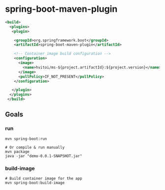 # spring-boot-maven-plugin

```xml
<build>
  <plugins>
   <plugin>

    <groupId>org.springframework.boot</groupId>
    <artifactId>spring-boot-maven-plugin</artifactId>

    <!-- Container image build configuration -->
    <configuration>
      <image>
        <name>hvitoi/ms-${project.artifactId}:${project.version}</name>
      </image>
      <pullPolicy>IF_NOT_PRESENT</pullPolicy>
    </configuration>

   </plugin>
  </plugins>
 </build>
```

## Goals

### run

```shell
mvn spring-boot:run

# Or compile & run manually
mvn package
java -jar "demo-0.0.1-SNAPSHOT.jar"
```

### build-image

```shell
# Build container image for the app
mvn spring-boot:build-image
```
